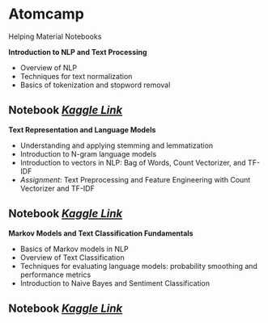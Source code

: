 # Atomcamp
Helping Material Notebooks 

**Introduction to NLP and Text Processing**
*  Overview of NLP
*  Techniques for text normalization
*  Basics of tokenization and stopword removal

**Notebook** *[Kaggle Link](https://www.kaggle.com/code/immuhammadumair/introduction-to-nlp-and-text-processing)*
---
**Text Representation and Language Models**
*  Understanding and applying stemming and lemmatization
*  Introduction to N-gram language models
*  Introduction to vectors in NLP: Bag of Words, Count Vectorizer, and TF-IDF
*  *Assignment*: Text Preprocessing and Feature Engineering with Count Vectorizer and TF-IDF

**Notebook** *[Kaggle Link](https://www.kaggle.com/code/immuhammadumair/text-representation-and-language-models)*
---
**Markov Models and Text Classification Fundamentals**
*  Basics of Markov models in NLP
*  Overview of Text Classification
*  Techniques for evaluating language models: probability smoothing and performance metrics
*  Introduction to Naive Bayes and Sentiment Classification
  
**Notebook** *[Kaggle Link](https://www.kaggle.com/code/immuhammadumair/markov-models-and-text-classification-fundamentals)*
---
